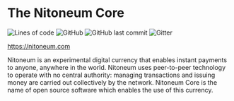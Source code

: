 # The Nitoneum Core

![Lines of code](https://img.shields.io/tokei/lines/github/nitoneum/core) ![GitHub](https://img.shields.io/github/license/nitoneum/core)  ![GitHub last commit](https://img.shields.io/github/last-commit/nitoneum/core) ![Gitter](https://img.shields.io/gitter/room/nitoneum/core)

https://nitoneum.com

Nitoneum is an experimental digital currency that enables instant payments to anyone, anywhere in the world. Nitoneum uses peer-to-peer technology to operate with no central authority: managing transactions and issuing money are carried out collectively by the network. Nitoneum Core is the name of open source software which enables the use of this currency.

